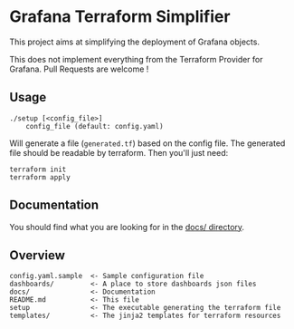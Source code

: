 # Grafana Terraform Simplifier
This project aims at simplifying the deployment of Grafana objects.

This does not implement everything from the Terraform Provider for Grafana. Pull Requests are welcome !

## Usage
```
./setup [<config_file>]
    config_file (default: config.yaml)
```

Will generate a file (`generated.tf`) based on the config file. The generated file should be readable by terraform. Then you'll just need:
```
terraform init
terraform apply
```

## Documentation
You should find what you are looking for in the [docs/ directory](docs/).

## Overview
```
config.yaml.sample  <- Sample configuration file
dashboards/         <- A place to store dashboards json files
docs/               <- Documentation
README.md           <- This file
setup               <- The executable generating the terraform file
templates/          <- The jinja2 templates for terraform resources
```

